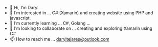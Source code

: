 - 👋 Hi, I’m Daryl
- 👀 I’m interested in ... C# (Xamarin) and creating website using PHP and javascript.
- 🌱 I’m currently learning ... C#, Golang ...
- 💞️ I’m looking to collaborate on ... creating and exploring Xamarin using C#
- 📫 How to reach me ... daryltejares@outlook.com

<!---
dtejares23/dtejares23 is a ✨ special ✨ repository because its `README.md` (this file) appears on your GitHub profile.
You can click the Preview link to take a look at your changes.
--->
